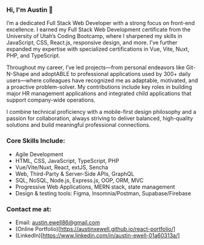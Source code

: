### Hi, I'm Austin 👋

I’m a dedicated Full Stack Web Developer with a strong focus on front-end excellence. I earned my Full Stack Web Development certificate from the University of Utah’s Coding Bootcamp, where I sharpened my skills in JavaScript, CSS, React.js, responsive design, and more. I’ve further expanded my expertise with specialized certifications in Vue, Vite, Nuxt, PHP, and TypeScript.

Throughout my career, I’ve led projects—from personal endeavors like Git-N-Shape and adoptABLE to professional applications used by 300+ daily users—where colleagues have recognized me as adaptable, motivated, and a proactive problem-solver. My contributions include key roles in building major HR management applications and integrated child applications that support company-wide operations.

I combine technical proficiency with a mobile-first design philosophy and a passion for collaboration, always striving to deliver balanced, high-quality solutions and build meaningful professional connections.

### Core Skills Include:

* Agile Development
* HTML, CSS, JavaScript, TypeScript, PHP
* Vue/Vite/Nuxt, React, extJS, Sencha
* Web, Third-Party & Server-Side APIs, GraphQL
* SQL, NoSQL, Node.js, Express.js, OOP, ORM, MVC
* Progressive Web Applications, MERN stack, state management
* Design & testing tools: Figma, Insomnia/Postman, Supabase/Firebase

### Contact me at:
* Email: [austin.ewell86@gmail.com](mailto:austin.ewell86@gmail.com)
* (Online Portfolio)[https://austinxewell.github.io/react-portfolio/]
* (LinkedIn)[https://www.linkedin.com/in/austin-ewell-01a60313a/]
